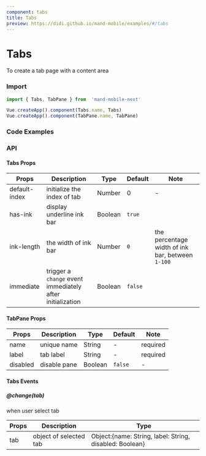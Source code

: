 ```yaml
---
component: tabs
title: Tabs
preview: https://didi.github.io/mand-mobile/examples/#/tabs
---
```


# Tabs

To create a tab page with a content area

### Import

```javascript
import { Tabs, TabPane } from  'mand-mobile-next'

Vue.createApp().component(Tabs.name, Tabs)
Vue.createApp().component(TabPane.name, TabPane)
```

### Code Examples

<demo-wrapper
  src="src/packages/tabs/demo"
/>

### API

#### Tabs Props

|Props | Description | Type | Default | Note|
|----|-----|------|------|------|
| default-index | initialize the index of tab | Number | 0 | - |
| has-ink |display underline ink bar |Boolean|`true`| |
| ink-length |the width of ink bar |Number|`0`| the percentage width of ink bar, between `1-100`|
| immediate |trigger a `change` event immediately after initialization |Boolean|`false`| |

#### TabPane Props

|Props | Description | Type | Default | Note|
|----|-----|------|------|------|
|name|unique name|String|-|required|
|label|tab label|String|-|required|
|disabled|disable pane|Boolean|`false`|-|


#### Tabs Events

##### @change(tab)

when user select tab

|Props | Description | Type|
|----|-----|------|
| tab | object of selected tab | Object:{name: String, label: String, disabled: Boolean}|
